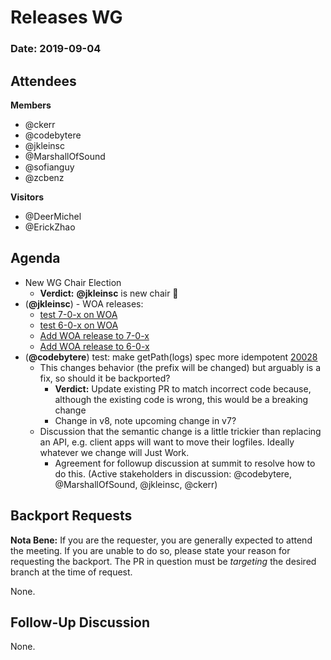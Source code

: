 # Releases WG

### Date: 2019-09-04

## Attendees

**Members**
* @ckerr
* @codebytere
* @jkleinsc
* @MarshallOfSound
* @sofianguy
* @zcbenz

**Visitors**
* @DeerMichel
* @ErickZhao

## Agenda

* New WG Chair Election
    * **Verdict:** **@jkleinsc** is new chair 🎉
* (**@jkleinsc**) - WOA releases:
    * [test 7-0-x on WOA](https://github.com/electron/electron/pull/20091)
    * [test 6-0-x on WOA](https://github.com/electron/electron/pull/20092)
    * [Add WOA release to 7-0-x](https://github.com/electron/electron/pull/20112)
    * [Add WOA release to 6-0-x](https://github.com/electron/electron/pull/20113)
* (**@codebytere**) test: make getPath(logs) spec more idempotent [20028](https://github.com/electron/electron/pull/20028)
    * This changes behavior (the prefix will be changed) but arguably is a fix, so should it be backported?
        * **Verdict:** Update existing PR to match incorrect code because, although the existing code is wrong, this would be a breaking change
        * Change in v8, note upcoming change in v7?
    * Discussion that the semantic change is a little trickier than replacing an API, e.g. client apps will want to move their logfiles. Ideally whatever we change will Just Work.
        * Agreement for followup discussion at summit to resolve how to do this. (Active stakeholders in discussion: @codebytere, @MarshallOfSound, @jkleinsc, @ckerr)

## Backport Requests

**Nota Bene:** If you are the requester, you are generally expected to attend the meeting. If you are unable to do so, please state your reason for requesting the backport. The PR in question must be _targeting_ the desired branch at the time of request.

None.

## Follow-Up Discussion

None.